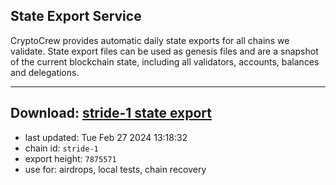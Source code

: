 ## State Export Service
CryptoCrew provides automatic daily state exports for all chains we validate. State export files can be used as genesis files and are a snapshot of the current blockchain state, including all validators, accounts, balances and delegations.

---
**Download: [stride-1 state export](https://dl-eu2.ccvalidators.com/SERVICE/stride/stride-1_export_7875571.json)**
---

- last updated: Tue Feb 27 2024 13:18:32
- chain id: `stride-1`
- export height: `7875571`
- use for: airdrops, local tests, chain recovery
